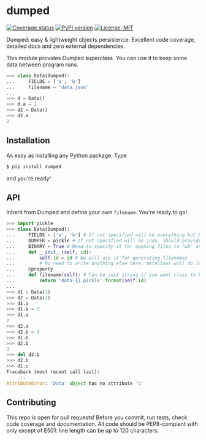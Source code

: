 # dumped
[![Coverage status](https://img.shields.io/coveralls/GoldsteinE/dumped.svg)](https://coveralls.io/github/GoldsteinE/dumped?branch=master)
[![PyPI version](https://img.shields.io/pypi/v/dumped.svg)](https://pypi.python.org/pypi/dumped/0.1.1)
[![License: MIT](https://img.shields.io/pypi/l/dumped.svg)](https://pypi.python.org/pypi/dumped/0.1.1)

Dumped: easy & lightweight objects persistence. Excellent code coverage, detailed docs and zero external dependencies.

This module provides Dumped superclass.
You can use it to keep some data between program runs.

```python
>>> class Data(Dumped):
...     FIELDS = ['a', 'b']
...     filename = 'data.json'
...
>>> d = Data()
>>> d.a = 2
>>> d2 = Data()
>>> d2.a
2
```

## Installation
As easy as installing any Python package. Type
```bash
$ pip install dumped
```
and you're ready!

## API

Inherit from Dumped and define your own `filename`. You're ready to go!

```python
>>> import pickle
>>> class Data(Dumped):
...     FIELDS = ['a', 'b'] # If not specified will be everything but DUMPED_KEYWORDS
...     DUMPER = pickle # If not specified will be json. Should provide json-like interface (dump, load)
...     BINARY = True # Need to specify it for opening files to "wb" and "rb" instead of "r" and "w"
...     def __init__(self, id):
...         self.id = id # We will use it for generating filenames
...         # No need to write anything else here, metaclass will do it for you
...     @property
...     def filename(self): # Can be just string if you want class to be singleton
...         return 'data-{}.pickle'.format(self.id)
...
>>> d1 = Data(1)
>>> d2 = Data(2)
>>> d1.a
>>> d1.a = 2
>>> d1.a
2
>>> d2.a
>>> d2.b = 3
>>> d1.b
>>> d2.b
3
>>> del d2.b
>>> d2.b
>>> d1.c
Traceback (most recent call last):
    ...
AttributeError: 'Data' object has no attribute 'c'
```

## Contributing
This repo is open for pull requests!
Before you commit, run tests, check code coverage and documentation. All code should be PEP8-compiant with only except of E501: line length can be up to 120 characters.
